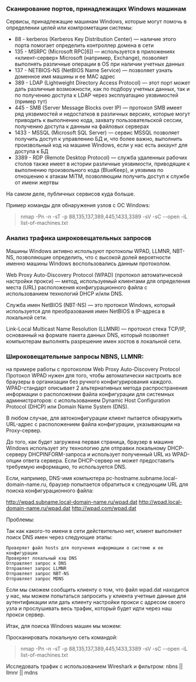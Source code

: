 ### Сканирование портов, принадлежащих Windows машинам

Сервисы, принадлежащие машинам Windows, которые могут помочь в определении целей или компрометации системы:

- 88 - kerberos (Kerberos Key Distribution Center) — наличие этого порта помогает определить контроллер домена в сети
- 135 - MSRPC (Microsoft RPC[6]) — используется в приложениях «клиент-сервер» Microsoft (например, Exchange), позволяет
  выполнять различные операции в OS при наличии учетных данных
- 137 - NETBIOS-NS (NetBIOS Name Service) — позволяет узнать доменное имя машины и ее MAC адрес
- 389 - LDAP (Lightweight Directory Access Protocol) — этот порт может дать различные возможности, как по подбору
  учетных
  данных, так и по получению доступа к LDAP через эксплуатацию уязвимостей (пример тут)
- 445 - SMB (Server Message Blocks over IP) — протокол SMB имеет ряд уязвимостей и недостатков в различных версиях,
  которые могут приводить к выполнению кода, захвату пользовательской сессии, получению доступа к данным на файловых
  серверах
- 1433 - MSSQL (Microsoft SQL Server) — сервис MSSQL позволяет получить доступ к управлению БД и, что более важно,
  выполнить произвольный код на машине Windows, если у нас есть аккаунт для доступа к БД
- 3389 - RDP (Remote Desktop Protocol) — служба удаленных рабочих столов также имеет в истории различные уязвимости,
  приводящие к выполнению произвольного кода (BlueKeep), и уязвима по отношению к атакам MiTM, позволяющим получить
  доступ
  к службе от имени жертвы

На самом деле, публичных сервисов куда больше.

Пример команды для обнаружения узлов с ОС Windows:
> nmap -Pn -n -sT -p 88,135,137,389,445,1433,3389 -sV -sC --open -iL list-of-machines.txt

### Анализ трафика широковещательных запросов

Машины Windows активно используют протоколы WPAD, LLMNR, NBT-NS, позволяющие определить, что с высокой долей
вероятности именно машины Windows воспользовались данным протоколом.

Web Proxy Auto-Discovery Protocol (WPAD) (протокол автоматической настройки прокси) — метод, используемый клиентами
для определения места (URL) расположения конфигурационного файла с использованием технологий DHCP и/или DNS.

Служба имен NetBIOS (NBT-NS) — это протокол Windows, который используется для преобразования имен NetBIOS в IP-адреса
в локальной сети.

Link-Local Multicast Name Resolution (LLMNR) — протокол стека TCP/IP, основанный на формате пакета данных DNS, который
позволяет компьютерам выполнять разрешение имен хостов в локальной сети.

### Широковещательные запросы NBNS, LLMNR:

на примере работы с протоколом Web Proxy Auto-Discovery Protocol
Протокол WPAD нужен для того, чтобы автоматически настроить все браузеры в организации без ручного конфигурирования
каждого. WPAD-стандарт описывает 2 альтернативных метода распространения информации о расположении файла конфигурации
для системных администраторов: с использованием Dynamic Host Configuration Protocol (DHCP) или Domain Name System (DNS).

В любом случае, для автоконфигурации клиент пытается обнаружить URL-адрес с расположением файла конфигурации,
указывающим на Proxy-сервер.

До того, как будет загружена первая страница, браузер в машине Windows использует эту технологию для отправки локальному
DHCP-серверу DHCPINFORM-запроса и использует полученный URL из WPAD-опции ответа сервера. Если DHCP-сервер не может
предоставить требуемую информацию, то используется DNS.

Если, например, DNS-имя компьютера pc-hostname.subname.local-domain-name.ru, браузер попытается обратиться к следующим
URL для поиска конфигурационного файла:

http://wpad.subname.local-domain-name.ru/wpad.dat
http://wpad.local-domain-name.ru/wpad.dat
http://wpad.com/wpad.dat

Проблемы:

Так как какого-то имени в сети действительно нет, клиент выполняет поиск DNS имен через следующие этапы:

    Проверяет файл hosts для получения информации о системе и ее конфигурации
    Проверяет локальный кэш DNS
    Отправляет запрос к DNS
    Отправляет запрос LLMNR
    Отправляет запрос NBT-NS
    Отправляет запрос MDNS
Если мы сможем сообщить клиенту о том, что файл wpad.dat находится у нас, мы можем попытаться запросить у клиента
учетные данные для аутентификации или дать клиенту настройки прокси с адресом своего узла и прослушивать весь
трафик, который будет идти через наш прокси сервер.

Итак, для поиска Windows машин мы можем:

Просканировать локальную сеть командой:

>nmap -Pn -n -sT -p 88,135,137,389,445,1433,3389 -sV -sC --open -iL list-of-machines.txt


Исследовать трафик с использованием Wireshark и фильтром: nbns || llmnr || mdns

